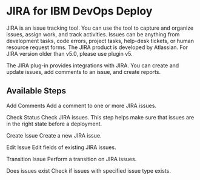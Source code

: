 
# JIRA for IBM DevOps Deploy

JIRA is an issue tracking tool. You can use the tool to capture and organize issues, assign work, and track activities. Issues can be anything from development tasks, code errors, project tasks, help-desk tickets, or human resource request forms. The JIRA product is developed by Atlassian. For JIRA version older than v5.0, please use plugin v5.

The JIRA plug-in provides integrations with JIRA. You can create and update issues, add comments to an issue, and create reports.


## Available Steps

Add Comments Add a comment to one or more JIRA issues.

Check Status Check JIRA issues. This step helps make sure that issues are in the right state before a deployment.

Create Issue Create a new JIRA issue.

Edit Issue Edit fields of existing JIRA issues.

Transition Issue Perform a transition on JIRA issues.

Does issues exist Check if issues with specified issue type exists.


